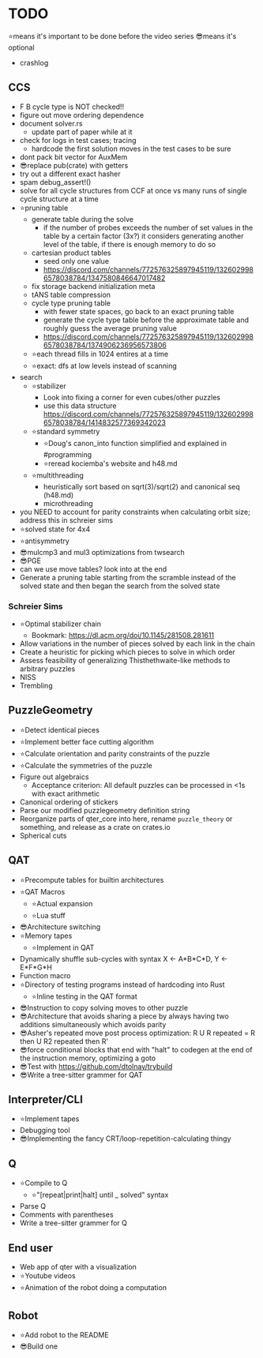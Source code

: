 <!-- cspell:disable -->

# TODO

⭐means it's important to be done before the video series
😎means it's optional

- crashlog

## CCS

- F B cycle type is NOT checked!!
- figure out move ordering dependence
- document solver.rs
  - update part of paper while at it
- check for logs in test cases; tracing
  - hardcode the first solution moves in the test cases to be sure
- dont pack bit vector for AuxMem
- 😎replace pub(crate) with getters
- try out a different exact hasher
- spam debug_assert!()
- solve for all cycle structures from CCF at once vs many runs of single cycle structure at a time
- ⭐pruning table
  - generate table during the solve
    - if the number of probes exceeds the number of set values in the table by a certain factor (3x?) it considers generating another level of the table, if there is enough memory to do so
  - cartesian product tables
    - seed only one value
    - <https://discord.com/channels/772576325897945119/1326029986578038784/1347580846647017482>
  - fix storage backend initialization meta
  - tANS table compression
  - cycle type pruning table
    - with fewer state spaces, go back to an exact pruning table
    - generate the cycle type table before the approximate table and roughly guess the average pruning value
    - <https://discord.com/channels/772576325897945119/1326029986578038784/1374906236956573806>
  - ⭐each thread fills in 1024 entires at a time
  - ⭐exact: dfs at low levels instead of scanning
- search
  - ⭐stabilizer
    - Look into fixing a corner for even cubes/other puzzles
    - use this data structure https://discord.com/channels/772576325897945119/1326029986578038784/1414832577369342023
  - ⭐standard symmetry
    - ⭐Doug's canon_into function simplified and explained in #programming
    - ⭐reread kociemba's website and h48.md
  - ⭐multithreading
    - heuristically sort based on sqrt(3)/sqrt(2) and canonical seq (h48.md)
    - microthreading
- you NEED to account for parity constraints when calculating orbit size; address this in schreier sims
- ⭐solved state for 4x4
- ⭐antisymmetry
- 😎mulcmp3 and mul3 optimizations from twsearch
- 😎PGE
- can we use move tables? look into at the end
- Generate a pruning table starting from the scramble instead of the solved state and then began the search from the solved state

### Schreier Sims
- ⭐Optimal stabilizer chain
  - Bookmark: https://dl.acm.org/doi/10.1145/281508.281611
- Allow variations in the number of pieces solved by each link in the chain
- Create a heuristic for picking which pieces to solve in which order
- Assess feasibility of generalizing Thisthethwaite-like methods to arbitrary puzzles
- NISS
- Trembling

## PuzzleGeometry

- ⭐Detect identical pieces
- ⭐Implement better face cutting algorithm
- ⭐Calculate orientation and parity constraints of the puzzle
- ⭐Calculate the symmetries of the puzzle
- Figure out algebraics
  - Acceptance criterion: All default puzzles can be processed in <1s with exact arithmetic
- Canonical ordering of stickers
- Parse our modified puzzlegeometry definition string
- Reorganize parts of qter_core into here, rename `puzzle_theory` or something, and release as a crate on crates.io
- Spherical cuts

## QAT

- ⭐Precompute tables for builtin architectures
- ⭐QAT Macros
  - ⭐Actual expansion
  - ⭐Lua stuff
- 😎Architecture switching
- ⭐Memory tapes
  - ⭐Implement in QAT
- Dynamically shuffle sub-cycles with syntax X ← A\*B\*C\*D, Y ← E\*F\*G\*H
- Function macro
- ⭐Directory of testing programs instead of hardcoding into Rust
  - ⭐Inline testing in the QAT format
- 😎Instruction to copy solving moves to other puzzle
- 😎Architecture that avoids sharing a piece by always having two additions simultaneously which avoids parity
- 😎Asher's repeated move post process optimization: R U R repeated = R then U R2 repeated then R'
- 😎force conditional blocks that end with "halt" to codegen at the end of the instruction memory, optimizing a goto
- 😎Test with https://github.com/dtolnay/trybuild
- 😎Write a tree-sitter grammer for QAT

## Interpreter/CLI

- ⭐Implement tapes
- Debugging tool
- 😎Implementing the fancy CRT/loop-repetition-calculating thingy

## Q

- ⭐Compile to Q
  - ⭐"[repeat|print|halt] until _ solved" syntax
- Parse Q
- Comments with parentheses
- Write a tree-sitter grammer for Q

## End user

- Web app of qter with a visualization
- ⭐Youtube videos
- ⭐Animation of the robot doing a computation

## Robot

- ⭐Add robot to the README
- 😎Build one
